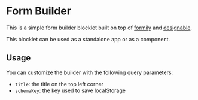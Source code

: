 # Form Builder

This is a simple form builder blocklet built on top of [formily](https://formilyjs.org/) and [designable](https://github.com/alibaba/designable).

This blocklet can be used as a standalone app or as a component.

## Usage

You can customize the builder with the following query parameters:

- `title`: the title on the top left corner
- `schemaKey`: the key used to save localStorage
